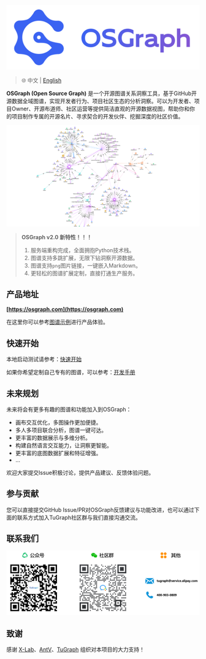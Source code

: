 ![](docs/img/logo.png)

> 🌐️ 中文 | [English](README-en.md)

**OSGraph (Open Source Graph)** 是一个开源图谱关系洞察工具，基于GitHub开源数据全域图谱，实现开发者行为、项目社区生态的分析洞察。可以为开发者、项目Owner、开源布道师、社区运营等提供简洁直观的开源数据视图，帮助你和你的项目制作专属的开源名片、寻求契合的开发伙伴、挖掘深度的社区价值。

![](docs/img/graphs.png)

> **OSGraph v2.0 新特性！！！**
> 1. 服务端重构完成，全面拥抱Python技术栈。
> 2. 图谱支持多跳扩展，无限下钻洞察开源数据。
> 3. 图谱支持`png`图片链接，一键嵌入Markdown。
> 4. 更轻松的图谱扩展定制，直接打通生产服务。


## 产品地址

**[https://osgraph.com](https://osgraph.com)**

在这里你可以参考[图谱示例](docs/zh-CN/demo.md)进行产品体验。


## 快速开始

本地启动测试请参考：[快速开始](docs/zh-CN/quick-start.md)

如果你希望定制自己专有的图谱，可以参考：[开发手册](docs/zh-CN/developer-manual.md)


## 未来规划

未来将会有更多有趣的图谱和功能加入到OSGraph：

* 画布交互优化，多图操作更加便捷。
* 多人多项目联合分析，图谱一键可达。
* 更丰富的数据展示与多维分析。
* 构建自然语言交互能力，让洞察更智能。
* 更丰富的底图数据扩展和特征增强。
* ...


欢迎大家提交Issue积极讨论，提供产品建议、反馈体验问题。



##  参与贡献

您可以直接提交GitHub Issue/PR对OSGraph反馈建议与功能改进，也可以通过下面的联系方式加入TuGraph社区群与我们直接沟通交流。


## 联系我们

![](docs/img/contacts-cn.png)



## 致谢

感谢 [X-Lab](https://github.com/X-lab2017?language=shell)、[AntV](https://antv.antgroup.com/)、[TuGraph](https://www.tugraph.tech/) 组织对本项目的大力支持！


